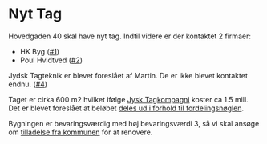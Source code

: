 # Nyt Tag
Hovedgaden 40 skal have nyt tag. Indtil videre er der kontaktet 2 firmaer:
* HK Byg ([#1][i1])
* Poul Hvidtved ([#2][i2])

Jydsk Tagteknik er blevet foreslået af Martin. De er ikke blevet kontaktet endnu. ([#4][i4])

Taget er cirka 600 m2 hvilket ifølge [Jysk Tagkompagni][jt] koster ca 1.5 mill. Det er blevet foreslået at beløbet [deles ud i forhold til fordelingsnøglen][betaling].

Bygningen er bevaringsværdig med høj bevaringsværdi 3, så vi skal ansøge om [tilladelse fra kommunen][kommunen] for at renovere.

[i1]: https://github.com/julietKiloRomeo/nyt-tag/issues/1
[i2]: https://github.com/julietKiloRomeo/nyt-tag/issues/2
[i4]: https://github.com/julietKiloRomeo/nyt-tag/issues/4
[jt]: https://jysktagkompagni.dk
[kommunen]: https://github.com/julietKiloRomeo/nyt-tag/issues/3
[betaling]: https://github.com/julietKiloRomeo/nyt-tag/issues/5
